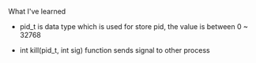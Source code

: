What I've learned

- pid_t is data type which is used for store pid, the value is between 0 ~ 32768

- int kill(pid_t, int sig) function sends signal to other process
